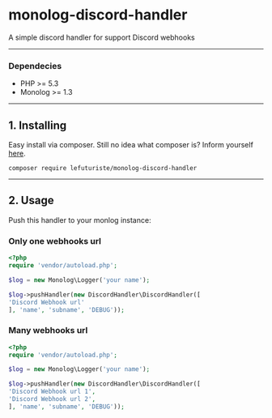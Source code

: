# monolog-discord-handler

A simple discord handler for support Discord webhooks

-------------------------------------------------

### Dependecies

- PHP >= 5.3
- Monolog >= 1.3

-------------------------------------------------

## 1. Installing

Easy install via composer. Still no idea what composer is? Inform yourself [here](http://getcomposer.org).

```composer require lefuturiste/monolog-discord-handler```

-------------------------------------------------

## 2. Usage

Push this handler to your monlog instance:

### Only one webhooks url

```php
<?php
require 'vendor/autoload.php';

$log = new Monolog\Logger('your name');

$log->pushHandler(new DiscordHandler\DiscordHandler([
'Discord Webhook url'
], 'name', 'subname', 'DEBUG'));

```

### Many webhooks url


```php
<?php
require 'vendor/autoload.php';

$log = new Monolog\Logger('your name');

$log->pushHandler(new DiscordHandler\DiscordHandler([
'Discord Webhook url 1',
'Discord Webhook url 2',
], 'name', 'subname', 'DEBUG'));

```
